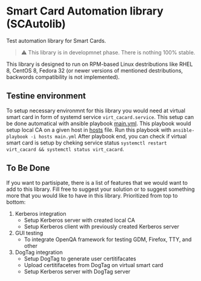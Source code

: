 # Smart Card Automation library (SCAutolib)
Test automation library for Smart Cards.

> ⚠️ This library is in developmnet phase. There is nothing 100% stable.

This library is designed to run on RPM-based Linux destributions like RHEL 8, CentOS 8, Fedora 32 
(or newer versions of mentioned destributions, backwords compatibility is not implemented).

## Testine environment

To setup necessary environmnt for this library you would need at virtual smart
card in form of systemd service `virt_cacard.service`.
This setup can be done automatical with ansible playbook [main.yml](src/env/main.yml).
This playbook would setup local CA on a given host in [hosts](src/env/hosts) file.
Run this playbook with `ansible-playbook -i hosts main.yml`
After playbook end, you can check if virtual smart card is setup by cheking service status
`systemctl restart virt_cacard && systemctl status virt_cacard`.


## To Be Done

If you want to partisipate, there is a list of features that we would want to add to this library.
Fill free to suggest your solution or to suggest something more that you would like to have in this library.
Prioritized from top to bottom:

1. Kerberos integration
   - Setup Kerberos server with created local CA
   - Setup Kerberos client with previously created Kerberos server
2. GUI testing
   - To integrate OpenQA framework for testing GDM, Firefox, TTY, and other
3. DogTag integration
   - Setup DogTag to generate user certitifacates
   - Upload certitifacetes from DogTag on virtual smart card
   - Setup Kerberos server with DogTag server
